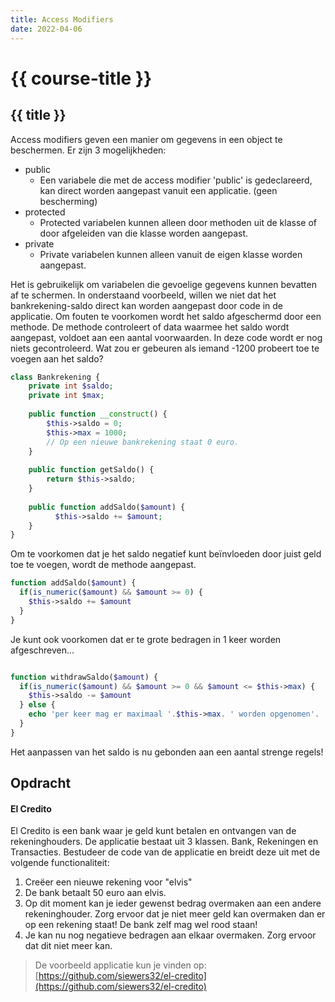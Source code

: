 ```yaml
---
title: Access Modifiers
date: 2022-04-06
---
```


# {{ course-title }}

## {{ title }}
Access modifiers geven een manier om gegevens in een object te beschermen. Er zijn 3 mogelijkheden:
* public
  * Een variabele die met de access modifier 'public' is gedeclareerd, kan direct worden aangepast vanuit een applicatie. (geen bescherming)
* protected
  * Protected variabelen kunnen alleen door methoden uit de klasse of door afgeleiden van die klasse worden aangepast.
* private
  * Private variabelen kunnen alleen vanuit de eigen klasse worden aangepast.

Het is gebruikelijk om variabelen die gevoelige gegevens kunnen bevatten af te schermen. In onderstaand voorbeeld, willen we niet dat het bankrekening-saldo direct kan worden aangepast door code in de applicatie. Om fouten te voorkomen wordt het saldo afgeschermd door een methode. De methode controleert of data waarmee het saldo wordt aangepast, voldoet aan een aantal voorwaarden.
In deze code wordt er nog niets gecontroleerd. Wat zou er gebeuren als iemand -1200 probeert toe te voegen aan het saldo?
````php
class Bankrekening {
    private int $saldo;
    private int $max;
    
    public function __construct() {
        $this->saldo = 0;
        $this->max = 1000;
        // Op een nieuwe bankrekening staat 0 euro.
    }
    
    public function getSaldo() {
        return $this->saldo;
    }
    
    public function addSaldo($amount) {
          $this->saldo += $amount;
    }    
}
````
Om te voorkomen dat je het saldo negatief kunt beïnvloeden door juist geld toe te voegen, wordt de methode aangepast.
````php
function addSaldo($amount) {
  if(is_numeric($amount) && $amount >= 0) {
    $this->saldo += $amount
  }
}
````
Je kunt ook voorkomen dat er te grote bedragen in 1 keer worden afgeschreven...
````php

function withdrawSaldo($amount) {
  if(is_numeric($amount) && $amount >= 0 && $amount <= $this->max) {
    $this->saldo -= $amount
  } else {
    echo 'per keer mag er maximaal '.$this->max. ' worden opgenomen'. 
  }
}
````
Het aanpassen van het saldo is nu gebonden aan een aantal strenge regels!

## Opdracht
#### El Credito
El Credito is een bank waar je geld kunt betalen en ontvangen van de rekeninghouders. De applicatie bestaat uit 3 klassen. Bank, Rekeningen en Transacties. Bestudeer de code van de applicatie en breidt deze uit met de volgende functionaliteit:
1. Creëer een nieuwe rekening voor "elvis"
2. De bank betaalt 50 euro aan elvis.
3. Op dit moment kan je ieder gewenst bedrag overmaken aan een andere rekeninghouder. Zorg ervoor dat je niet meer geld kan overmaken dan er op een rekening staat! De bank zelf mag wel rood staan!
4. Je kan nu nog negatieve bedragen aan elkaar overmaken. Zorg ervoor dat dit niet meer kan.

> De voorbeeld applicatie kun je vinden op:  
> [https://github.com/siewers32/el-credito](https://github.com/siewers32/el-credito)